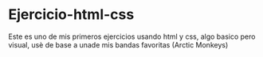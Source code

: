 # Ejercicio-html-css
Este es uno de mis primeros ejercicios usando html y css, algo basico pero visual, usè de base a unade mis bandas favoritas (Arctic Monkeys)
